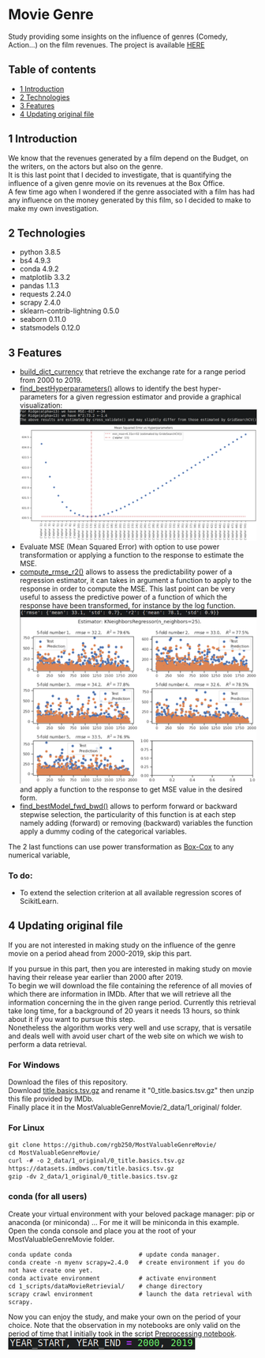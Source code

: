 # Movie Genre
Study providing some insights on the influence of genres (Comedy, Action...) on the film 
revenues.
The project is available [HERE](1_scripts/2_descriptiveStats.ipynb)

## Table of contents
* [1 Introduction](#1_introduction)
* [2 Technologies](#2_technologies)
* [3 Features](#3_features)
* [4 Updating original file](#4_updating)

## 1 Introduction <a id="1_introduction"></a>
We know that the revenues generated by a film depend on the Budget, on the writers, on the
actors but also on the genre.</br>
It is this last point that I decided to investigate, that is quantifying the influence of
a given genre movie on its revenues at the Box Office.</br>
A few time ago when I wondered if the genre associated with a film has had any influence
on the money generated by this film, so I decided to make to make my own investigation. 

## 2 Technologies <a id="2_technologies"></a>
- python 3.8.5
- bs4 4.9.3
- conda 4.9.2
- matplotlib 3.3.2
- pandas 1.1.3
- requests 2.24.0
- scrapy 2.4.0
- sklearn-contrib-lightning 0.5.0
- seaborn 0.11.0
- statsmodels 0.12.0


## 3 Features <a id="3_features"></a>
- [build_dict_currency](1_scripts/preprocessingFunctions.py#L108)
that retrieve the exchange rate for a range period from 2000 to 2019. 
- [find_bestHyperparameters()](1_scripts/analyticalFunctions.py#L270)
allows to identify the best hyper-parameters for a given regression estimator and provide
a graphical visualization:
![1_graph__find_bestHyperparameters](./3_images/1_find_bestHyperparameters.png)
- Evaluate MSE (Mean Squared Error) with option to use power transformation or applying
a function to the response to estimate the MSE.
- [compute_rmse_r2()](1_scripts/analyticalFunctions.py#L739) allows to
assess the predictability power of a regression estimator, it can takes in argument a 
function to apply to the response in order to compute the MSE. This last point can be very
useful to assess the predictive power of a function of which the response have been
transformed, for instance by the log function.
![2_graph__compute_rmse_r2](./3_images/2_compute_rmse_r2.png)
 and apply a function to the response to get MSE value in the desired form. 
- [find_bestModel_fwd_bwd()](1_scripts/analyticalFunctions.py#L505)
allows to perform forward or backward stepwise selection, the particularity of this 
function is at each step namely adding (forward) or removing (backward) variables the 
function apply a dummy coding of the categorical variables.

The 2 last functions can use power transformation as [Box-Cox](https://en.wikipedia.org/wiki/Power_transform#Box%E2%80%93Cox_transformation) to any numerical variable,

### To do:
- To extend the selection criterion at all available regression scores of ScikitLearn.



##  4 Updating original file <a id="4_updating"></a>
If you are not interested in making study on the influence of the genre movie on a period
ahead from 2000-2019, skip this part.

If you pursue in this part, then you are interested in making study on movie having their 
release year earlier than 2000 after 2019.</br>
To begin we will download the file containing the reference of all movies of which there 
are information in IMDb. After that we will retrieve all the information concerning the 
 in the given range period. Currently this retrieval take long time, for a 
background of 20 years it needs 13 hours, so think about it if you want to pursue this
step.</br>
Nonetheless the algorithm works very well and use scrapy, that is versatile and deals well
with  avoid user chart of the web site on which we wish to perform a data retrieval.

### For Windows  
Download the files of this repository.</br>
Download  [title.basics.tsv.gz](#https://datasets.imdbws.com/title.basics.tsv.gz) 
and rename it "0_title.basics.tsv.gz" then unzip this file provided by IMDb. </br>
Finally place it in the MostValuableGenreMovie/2_data/1_original/ folder.

### For Linux
```shell
git clone https://github.com/rgb250/MostValuableGenreMovie/
cd MostValuableGenreMovie/
curl -# -o 2_data/1_original/0_title.basics.tsv.gz https://datasets.imdbws.com/title.basics.tsv.gz
gzip -dv 2_data/1_original/0_title.basics.tsv.gz
```

### conda (for all users)
Create your virtual environment with your beloved package manager: pip or anaconda (or 
miniconda) ...
For me it will be miniconda in this example.</br>
Open the conda console and place you at the root of your MostValuableGenreMovie folder. 

``` shell
conda update conda                   # update conda manager.
conda create -n myenv scrapy=2.4.0   # create environment if you do not have create one yet.
conda activate environment           # activate environment
cd 1_scripts/dataMovieRetrievial/    # change directory
scrapy crawl environment             # launch the data retrieval with scrapy.
```

Now you can enjoy the study, and make your own on the period of your choice.
Note that the observation in my notebooks are only valid on the period of time that I 
initially took in the script [Preprocessing notebook](1_scripts/1_preprocessing.ipynb).
![range_period](./3_images/3_range_period.png)
